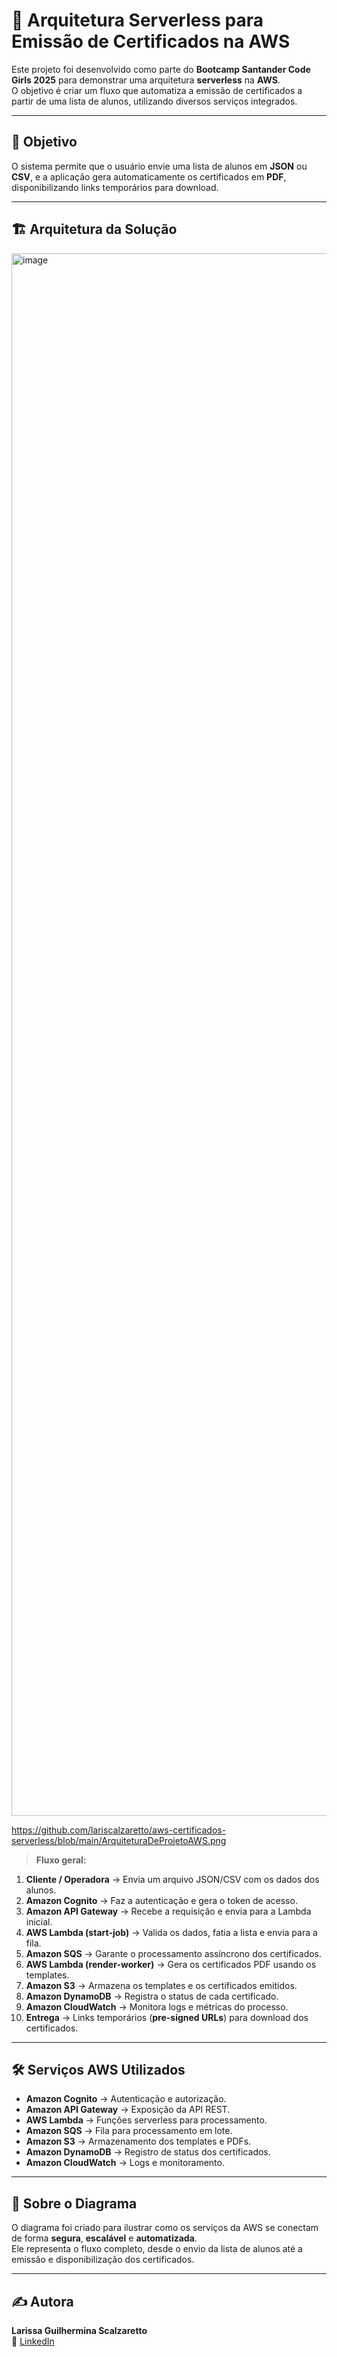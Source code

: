 # 📜 Arquitetura Serverless para Emissão de Certificados na AWS

Este projeto foi desenvolvido como parte do **Bootcamp Santander Code Girls 2025** para demonstrar uma arquitetura **serverless** na **AWS**.  
O objetivo é criar um fluxo que automatiza a emissão de certificados a partir de uma lista de alunos, utilizando diversos serviços integrados.

---

## 🎯 **Objetivo**
O sistema permite que o usuário envie uma lista de alunos em **JSON** ou **CSV**, e a aplicação gera automaticamente os certificados em **PDF**, disponibilizando links temporários para download.

---

## 🏗 **Arquitetura da Solução**
<img width="2708" height="2500" alt="image" src="https://github.com/user-attachments/assets/429aef06-bd04-4459-b61c-fce724af83fe" />

https://github.com/lariscalzaretto/aws-certificados-serverless/blob/main/ArquiteturaDeProjetoAWS.png

> **Fluxo geral:**
1. **Cliente / Operadora** → Envia um arquivo JSON/CSV com os dados dos alunos.
2. **Amazon Cognito** → Faz a autenticação e gera o token de acesso.
3. **Amazon API Gateway** → Recebe a requisição e envia para a Lambda inicial.
4. **AWS Lambda (start-job)** → Valida os dados, fatia a lista e envia para a fila.
5. **Amazon SQS** → Garante o processamento assíncrono dos certificados.
6. **AWS Lambda (render-worker)** → Gera os certificados PDF usando os templates.
7. **Amazon S3** → Armazena os templates e os certificados emitidos.
8. **Amazon DynamoDB** → Registra o status de cada certificado.
9. **Amazon CloudWatch** → Monitora logs e métricas do processo.
10. **Entrega** → Links temporários (**pre-signed URLs**) para download dos certificados.

---

## 🛠 **Serviços AWS Utilizados**
- **Amazon Cognito** → Autenticação e autorização.
- **Amazon API Gateway** → Exposição da API REST.
- **AWS Lambda** → Funções serverless para processamento.
- **Amazon SQS** → Fila para processamento em lote.
- **Amazon S3** → Armazenamento dos templates e PDFs.
- **Amazon DynamoDB** → Registro de status dos certificados.
- **Amazon CloudWatch** → Logs e monitoramento.

---

## 📄 **Sobre o Diagrama**
O diagrama foi criado para ilustrar como os serviços da AWS se conectam de forma **segura**, **escalável** e **automatizada**.  
Ele representa o fluxo completo, desde o envio da lista de alunos até a emissão e disponibilização dos certificados.

---

## ✍️ **Autora**
**Larissa Guilhermina Scalzaretto**  
🔗 [LinkedIn](https://www.linkedin.com/in/larissa-guilhermina)

